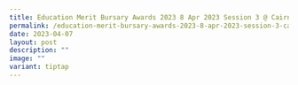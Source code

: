 ```yaml
---
title: Education Merit Bursary Awards 2023 8 Apr 2023 Session 3 @ Cairnhill CC
permalink: /education-merit-bursary-awards-2023-8-apr-2023-session-3-cairnhill-cc/
date: 2023-04-07
layout: post
description: ""
image: ""
variant: tiptap
---
```


